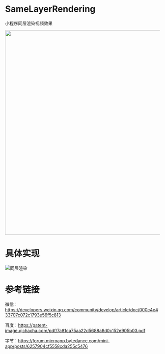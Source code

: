 # SameLayerRendering

小程序同层渲染视频效果

<img src="http://souche.oss-cn-hangzhou.aliyuncs.com/20231011/gif/13ce0baace2698dbe5b7b010ccb27273.gif" witdth="375" height="667">

# 具体实现
![同层渲染](https://img.souche.com/bolt/WmR_kLEB5gTCKKaM55Ki5/layer.png)

# 参考链接
微信：https://developers.weixin.qq.com/community/develop/article/doc/000c4e433707c072c1793e56f5c813

百度：https://patent-image.qichacha.com/pdf/7a81ca75aa22d5688a8d0c152e905b03.pdf

字节：https://forum.microapp.bytedance.com/mini-app/posts/6257904cf5558cda255c5476

